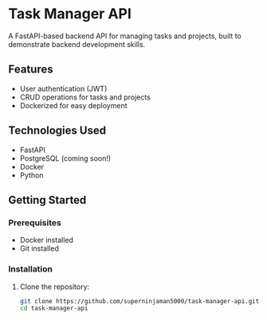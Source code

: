 
# Task Manager API

A FastAPI-based backend API for managing tasks and projects, built to demonstrate backend development skills.

## Features
- User authentication (JWT)
- CRUD operations for tasks and projects
- Dockerized for easy deployment

## Technologies Used
- FastAPI
- PostgreSQL (coming soon!)
- Docker
- Python

## Getting Started

### Prerequisites
- Docker installed
- Git installed

### Installation
1. Clone the repository:
   ```bash
   git clone https://github.com/superninjaman5000/task-manager-api.git
   cd task-manager-api
